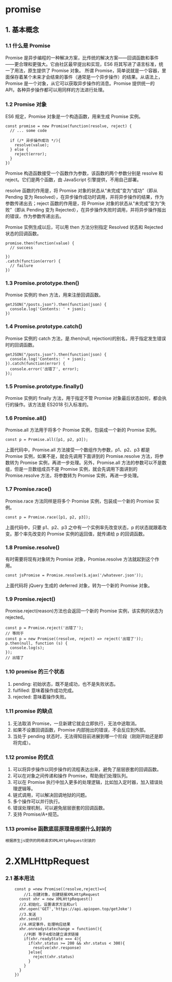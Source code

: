 # promise

## 1. 基本概念

### 1.1 什么是 Promise

Promise 是异步编程的一种解决方案，比传统的解决方案——回调函数和事件——更合理和更强大。它由社区最早提出和实现，ES6 将其写进了语言标准，统一了用法，原生提供了 Promise 对象。
所谓 Promise，简单说就是一个容器，里面保存着某个未来才会结束的事件（通常是一个异步操作）的结果。从语法上，Promise 是一个对象，从它可以获取异步操作的消息。Promise 提供统一的 API，各种异步操作都可以用同样的方法进行处理。

### 1.2 Promise 对象

ES6 规定，Promise 对象是一个构造函数，用来生成 Promise 实例。

```
const promise = new Promise(function(resolve, reject) {
  // ... some code

  if (/* 异步操作成功 */){
    resolve(value);
  } else {
    reject(error);
  }
})
```

Promise 构造函数接受一个函数作为参数，该函数的两个参数分别是 resolve 和 reject。它们是两个函数，由 JavaScript 引擎提供，不用自己部署。

resolve 函数的作用是，将 Promise 对象的状态从“未完成”变为“成功”（即从 Pending 变为 Resolved），在异步操作成功时调用，并将异步操作的结果，作为参数传递出去；reject 函数的作用是，将 Promise 对象的状态从“未完成”变为“失败”（即从 Pending 变为 Rejected），在异步操作失败时调用，并将异步操作报出的错误，作为参数传递出去。

Promise 实例生成以后，可以用 then 方法分别指定 Resolved 状态和 Rejected 状态的回调函数。

```
promise.then(function(value) {
  // success

})
.catch(function(error) {
  // failure
})
```

### 1.3 Promise.prototype.then()

Promise 实例的 then 方法，用来注册回调函数。

```
getJSON("/posts.json").then(function(json) {
  console.log('Contents: ' + json);
})
```

### 1.4 Promise.prototype.catch()

Promise 实例的 catch 方法，是.then(null, rejection)的别名，用于指定发生错误时的回调函数。

```
getJSON("/posts.json").then(function(json) {
  console.log('Contents: ' + json);
}).catch(function(error) {
  console.error('出错了', error);
});
```

### 1.5 Promise.prototype.finally()

Promise 实例的 finally 方法，用于指定不管 Promise 对象最后状态如何，都会执行的操作。该方法是 ES2018 引入标准的。

### 1.6 Promise.all()

Promise.all 方法用于将多个 Promise 实例，包装成一个新的 Promise 实例。

```
const p = Promise.all([p1, p2, p3]);
```

上面代码中，Promise.all 方法接受一个数组作为参数，p1、p2、p3 都是 Promise 实例，如果不是，就会先调用下面讲到的 Promise.resolve 方法，将参数转为 Promise 实例，再进一步处理。另外，Promise.all 方法的参数可以不是数组，但是一旦数组成员不是 Promise 实例，就会先调用下面讲到的 Promise.resolve 方法，将参数转为 Promise 实例，再进一步处理。

### 1.7 Promise.race()

Promise.race 方法同样是将多个 Promise 实例，包装成一个新的 Promise 实例。

```
const p = Promise.race([p1, p2, p3]);
```

上面代码中，只要 p1、p2、p3 之中有一个实例率先改变状态，p 的状态就跟着改变。那个率先改变的 Promise 实例的返回值，就传递给 p 的回调函数。

### 1.8 Promise.resolve()

有时需要将现有对象转为 Promise 对象，Promise.resolve 方法就起到这个作用。

```
const jsPromise = Promise.resolve($.ajax('/whatever.json'));
```

上面代码将 jQuery 生成的 deferred 对象，转为一个新的 Promise 对象。

### 1.9 Promise.reject()

Promise.reject(reason)方法也会返回一个新的 Promise 实例，该实例的状态为 rejected。

```
const p = Promise.reject('出错了');
// 等同于
const p = new Promise((resolve, reject) => reject('出错了'));
p.then(null, function (s) {
  console.log(s);
});
// 出错了
```

### 1.10 promise 的三个状态

1. pending: 初始状态，既不是成功，也不是失败状态。
2. fulfilled: 意味着操作成功完成。
3. rejected: 意味着操作失败。

### 1.11 promise 的缺点

1. 无法取消 Promise，一旦新建它就会立即执行，无法中途取消。
2. 如果不设置回调函数，Promise 内部抛出的错误，不会反应到外部。
3. 当处于 pending 状态时，无法得知目前进展到哪一个阶段（刚刚开始还是即将完成）。

### 1.12 promise 的优点

1. 可以将异步操作以同步操作的流程表达出来，避免了层层嵌套的回调函数。
2. 可以在对象之间传递和操作 Promise，帮助我们处理队列。
3. 可以在 Promise 执行中加入更多的处理逻辑，比如加入定时器，加入错误处理逻辑等。
4. 链式调用，可以解决回调地狱的问题。
5. 多个操作可以并行执行。
6. 错误处理机制，可以避免层层嵌套的回调函数。
7. 支持 Promise/A+规范。

### 1.13 promise 函数底层原理是根据什么封装的

    根据原生js提供的网络请求XMLHttpRequest封装的

# 2.XMLHttpRequest

### 2.1 基本用法

```
    const p =new Promise((resolve,reject)=>{
        //1.创建对象，创建链接XMLHttpRequest
      const xhr = new XMLHttpRequest()
      //2.初始化，设置请求方法和url
      xhr.open('GET','https://api.apiopen.top/getJoke')
      //3.发送
      xhr.send()
      //4.绑定事件，处理响应结果
      xhr.onreadystatechange = function(){
        //判断 等于4成功建立请求链接
        if(xhr.readyState === 4){
          if(xhr.status >= 200 && xhr.status < 300){
            resolve(xhr.response)
          }else{
            reject(xhr.status)
          }
        }
      }
    })
```
